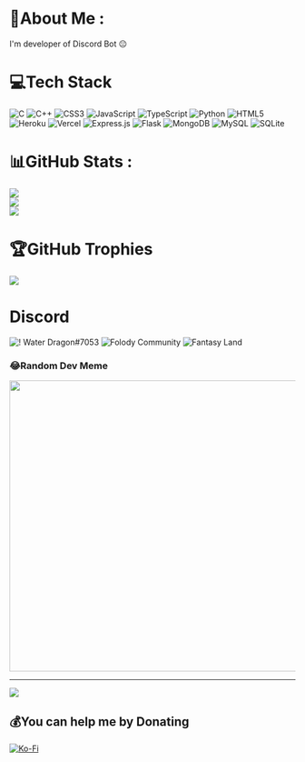# 💫About Me :
I'm developer of Discord Bot 😐

# 💻Tech Stack
![C](https://img.shields.io/badge/c-%2300599C.svg?style=flat&logo=c&logoColor=white) ![C++](https://img.shields.io/badge/c++-%2300599C.svg?style=flat&logo=c%2B%2B&logoColor=white) ![CSS3](https://img.shields.io/badge/css3-%231572B6.svg?style=flat&logo=css3&logoColor=white) ![JavaScript](https://img.shields.io/badge/javascript-%23323330.svg?style=flat&logo=javascript&logoColor=%23F7DF1E) ![TypeScript](https://img.shields.io/badge/typescript-%23007ACC.svg?style=flat&logo=typescript&logoColor=white) ![Python](https://img.shields.io/badge/python-3670A0?style=flat&logo=python&logoColor=ffdd54) ![HTML5](https://img.shields.io/badge/html5-%23E34F26.svg?style=flat&logo=html5&logoColor=white) ![Heroku](https://img.shields.io/badge/heroku-%23430098.svg?style=flat&logo=heroku&logoColor=white) ![Vercel](https://img.shields.io/badge/vercel-%23000000.svg?style=flat&logo=vercel&logoColor=white) ![Express.js](https://img.shields.io/badge/express.js-%23404d59.svg?style=flat&logo=express&logoColor=%2361DAFB) ![Flask](https://img.shields.io/badge/flask-%23000.svg?style=flat&logo=flask&logoColor=white) ![MongoDB](https://img.shields.io/badge/MongoDB-%234ea94b.svg?style=flat&logo=mongodb&logoColor=white) ![MySQL](https://img.shields.io/badge/mysql-%2300f.svg?style=flat&logo=mysql&logoColor=white) ![SQLite](https://img.shields.io/badge/sqlite-%2307405e.svg?style=flat&logo=sqlite&logoColor=white)
# 📊GitHub Stats :
![](https://github-readme-stats.vercel.app/api?username=conghoangdev&theme=radical&hide_border=false&include_all_commits=true&count_private=false)<br/>
![](https://github-readme-streak-stats.herokuapp.com/?user=conghoangdev&theme=radical&hide_border=false)<br/>
![](https://github-readme-stats.vercel.app/api/top-langs/?username=conghoangdev&theme=radical&hide_border=false&include_all_commits=true&count_private=false&layout=compact)

# 🏆GitHub Trophies
![](https://github-profile-trophy.vercel.app/?username=conghoangdev)

# Discord
![! Water Dragon#7053](https://discord.com/users/972383714166321232)
![Folody Community](https://discordapp.com/api/v7/guilds/911173438708785153/widget.png?style=banner2)
![Fantasy Land](https://discordapp.com/api/v7/guilds/931354918420353025/widget.png?style=banner2)

### 😂Random Dev Meme
<img src="https://random-memer.herokuapp.com/" width="512px"/>

---
[![](https://visitcount.itsvg.in/api?id=conghoangdev&icon=0&color=0)](https://visitcount.itsvg.in)

  ## 💰You can help me by Donating
  [![Ko-Fi](https://img.shields.io/badge/Ko--fi-F16061?style=for-the-badge&logo=ko-fi&logoColor=white)](https://ko-fi.com/conghoangdev) 

  <!-- Proudly created with GPRM ( https://gprm.itsvg.in ) -->
  
